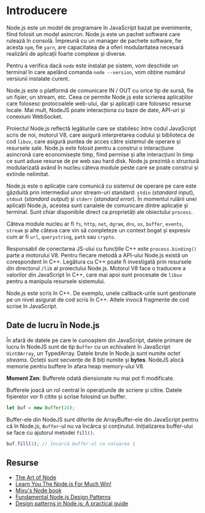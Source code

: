 # Introducere

Node.js este un model de programare în JavaScript bazat pe evenimente, fiind folosit un model asincron. Node.js este un pachet software care rulează în consolă. Împreună cu un manager de pachete software, fie acesta `npm`, fie `yarn`, are capacitatea de a oferi modularitatea necesară realizării de aplicații foarte complexe și diverse.

Pentru a verifica dacă `node` este instalat pe sistem, vom deschide un terminal în care apelând comanda `node --version`, vom obține numărul versiunii instalate curent.

Node.js este o platformă de comunicare IN / OUT cu orice tip de sursă, fie un fișier, un stream, etc. Ceea ce permite Node.js este scrierea aplicațiilor care folosesc protocoalele web-ului, dar și aplicații care folosesc resurse locale. Mai mult, NodeJS poate interacționa cu baze de date, API-uri și conexiuni WebSocket.

Proiectul Node.js reflectă legăturile care se stabilesc între codul JavaScript scris de noi, motorul V8, care asigură interpretarea codului și biblioteca de cod `libuv`, care asigură puntea de acces către sistemul de operare și resursele sale. Node.js este folosit pentru a construi o interacțiune asincronă care economisește timp, fiind permise și alte interacțiuni în timp ce sunt aduse resurse de pe web sau hard disk. Node.js prezintă o structură modularizată având în nucleu câteva module peste care se poate construi și extinde nelimitat.

Node.js este o aplicație care comunică cu sistemul de operare pe care este găzduită prin intermediul unor stream-uri standard: `stdin` (*standard input*), `stdout` (*standard output*) și `stderr` (*standard error*). În momentul rulării unei aplicații Node.js, acestea sunt canalele de comunicare dintre aplicație și terminal. Sunt chiar disponibile direct ca proprietăți ale obiectului `process`.

Câteva module nucleu ar fi `fs`, `http`, `net`, `dgram`, `dns`, `os`, `buffer`, `events`, `stream` și alte câteva care vin să completeze un context bogat și expresiv cum ar fi `url`, `querystring`, `path` sau `crypto`.

Responsabil de conectarea JS-ului cu funcțiile C++ este `process.binding()` parte a motorului V8. Pentru fiecare metodă a API-ului Node.js există un corespondent în C++. Legătura cu C++ poate fi investigată prin resursele din directorul `/lib` al proiectului Node.js. Motorul V8 face o traducere a valorilor din JavaScript în C++, care mai apoi sunt procesate de `libuv` pentru a manipula resursele sistemului.

Node.js este scris în C++. De exemplu, unele callback-urile sunt gestionate pe un nivel asigurat de cod scris în C++. Altele invocă fragmente de cod scrise în JavaScript.

## Date de lucru în Node.js

În afară de datele pe care le cunoaștem din JavaScript, datele primare de lucru în NodeJS sunt de tip `Buffer` cu un echivalent în JavaScript `Uint8Array`, un TypedArray. Datele brute în Node.js sunt numite *octet streams*. Octeții sunt secvențe de 8 biți numite și **bytes**. NodeJS alocă memorie pentru buffere în afara heap memory-ului V8.

**Moment Zen**: Bufferele odată diensionate nu mai pot fi modificate.

Bufferele joacă un rol central în operațiunile de scriere și citire. Datele fișierelor vor fi citite și scrise folosind un buffer.

```javascript
let buf = new Buffer(24);
```

Buffer-ele din NodeJS sunt diferite de ArrayBuffer-ele din JavaScript pentru că în Node.js, `Buffer`-ul nu va încărca și conținutul. Inițializarea buffer-ului se face cu ajutorul metodei `fill()`.

```javascript
buf.fill(1); // încarcă buffer-ul cu valoarea 1
```

## Resurse

- [The Art of Node](https://github.com/maxogden/art-of-node)
- [Learn You The Node.js For Much Win!](https://github.com/workshopper/learnyounode#learn-you-the-nodejs-for-much-win)
- [Mixu's Node book](http://book.mixu.net/node/single.html)
- [Fundamental Node.js Design Patterns](https://blog.risingstack.com/fundamental-node-js-design-patterns/)
- [Design patterns in Node.js: A practical guide](https://blog.logrocket.com/design-patterns-in-node-js/)
